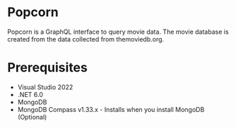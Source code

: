 # Popcorn

Popcorn is a GraphQL interface to query movie data. The movie database is created from the data collected from themoviedb.org. 

# Prerequisites

- Visual Studio 2022
- .NET 6.0
- MongoDB
- MongoDB Compass v1.33.x - Installs when you install MongoDB (Optional)
